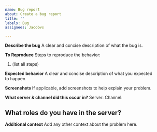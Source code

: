 ```yaml
---
name: Bug report
about: Create a bug report
title: ''
labels: Bug
assignees: Jacobvs

---
```


**Describe the bug**
A clear and concise description of what the bug is.

**To Reproduce**
Steps to reproduce the behavior:
1. (list all steps)

**Expected behavior**
A clear and concise description of what you expected to happen.

**Screenshots**
If applicable, add screenshots to help explain your problem.


**What server & channel did this occur in?**
Server:
Channel:

**What roles do you have in the server?**
 - 

**Additional context**
Add any other context about the problem here.
